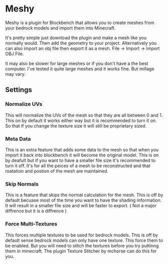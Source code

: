 # Meshy
Meshy is a plugin for Blockbench that allows you to create meshes from your bedrock models and import them into Minecraft. 

It's pretty simple just download the plugin and make a mesh like you normally would. Then add the geometry to your project.
Alternatively you can also import an obj file then export it as a mesh. File -> Import -> Import OBJ File.

It may also be slower for large meshes or if you don't have a the best computer. I've tested it quite large meshes and it works fine. But millage may vary.
## Settings

### Normalize UVs 
This will normalize the UVs of the mesh so that they are all between 0 and 1. This on by default it works either way but it is recommended to turn it on. So that if you change the texture size it will still be proprietary sized.

### Meta Data
This is an extra feature that adds some data to the mesh so that when you import it back into blockbench it will become the original model. This is on by deafult but if you want to have a smaller file size it's recommended to turn it off. It's for all the peices of a mesh to be reconstructed and that roatation and postion of the mesh are maintained.

### Skip Normals
This is a feature that skips the normal calculation for the mesh. This is off by default becuase most of the time you want to have the shading information. It will result in a smaller file size and will be faster to export. ( Not a major diffrence but it is a diffrence )

### Force Multi-Textures
This forces multiple textures to be used for bedrock models. This is off by default sense bedrock models can only have one texture. This force them to be enabled. But you will need to stitch the textures before you try puttinng them in minecraft. The plugin Texture Stitcher by mchorse can do this for you.

